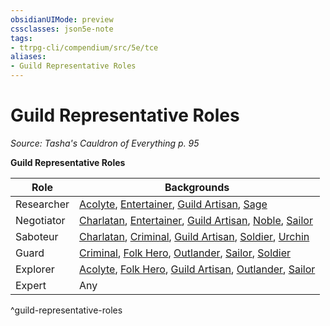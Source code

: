 ```yaml
---
obsidianUIMode: preview
cssclasses: json5e-note
tags:
- ttrpg-cli/compendium/src/5e/tce
aliases:
- Guild Representative Roles
---
```

# Guild Representative Roles
*Source: Tasha's Cauldron of Everything p. 95* 

**Guild Representative Roles**

| Role | Backgrounds |
|------|-------------|
| Researcher | [Acolyte](/3-Mechanics/CLI/backgrounds/acolyte-xphb.md), [Entertainer](/3-Mechanics/CLI/backgrounds/entertainer-xphb.md), [Guild Artisan](/3-Mechanics/CLI/backgrounds/guild-artisan.md), [Sage](/3-Mechanics/CLI/backgrounds/sage-xphb.md) |
| Negotiator | [Charlatan](/3-Mechanics/CLI/backgrounds/charlatan-xphb.md), [Entertainer](/3-Mechanics/CLI/backgrounds/entertainer-xphb.md), [Guild Artisan](/3-Mechanics/CLI/backgrounds/guild-artisan.md), [Noble](/3-Mechanics/CLI/backgrounds/noble-xphb.md), [Sailor](/3-Mechanics/CLI/backgrounds/sailor-xphb.md) |
| Saboteur | [Charlatan](/3-Mechanics/CLI/backgrounds/charlatan-xphb.md), [Criminal](/3-Mechanics/CLI/backgrounds/criminal-xphb.md), [Guild Artisan](/3-Mechanics/CLI/backgrounds/guild-artisan.md), [Soldier](/3-Mechanics/CLI/backgrounds/soldier-xphb.md), [Urchin](/3-Mechanics/CLI/backgrounds/urchin.md) |
| Guard | [Criminal](/3-Mechanics/CLI/backgrounds/criminal-xphb.md), [Folk Hero](/3-Mechanics/CLI/backgrounds/folk-hero.md), [Outlander](/3-Mechanics/CLI/backgrounds/outlander.md), [Sailor](/3-Mechanics/CLI/backgrounds/sailor-xphb.md), [Soldier](/3-Mechanics/CLI/backgrounds/soldier-xphb.md) |
| Explorer | [Acolyte](/3-Mechanics/CLI/backgrounds/acolyte-xphb.md), [Folk Hero](/3-Mechanics/CLI/backgrounds/folk-hero.md), [Guild Artisan](/3-Mechanics/CLI/backgrounds/guild-artisan.md), [Outlander](/3-Mechanics/CLI/backgrounds/outlander.md), [Sailor](/3-Mechanics/CLI/backgrounds/sailor-xphb.md) |
| Expert | Any |
^guild-representative-roles